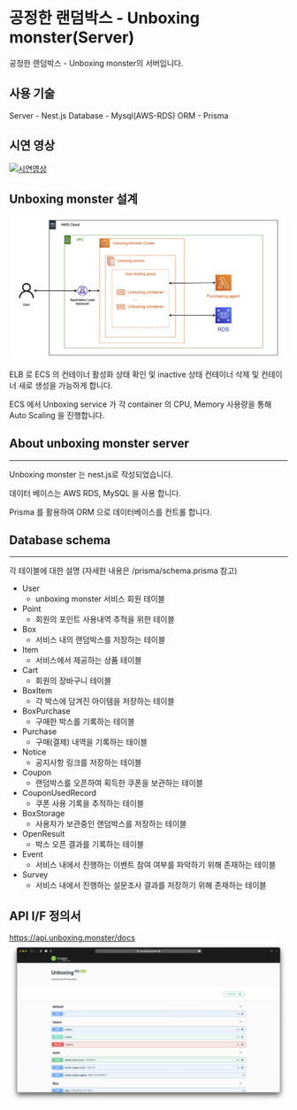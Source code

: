 # 공정한 랜덤박스 - Unboxing monster(Server)
공정한 랜덤박스 - Unboxing monster의 서버입니다.

## 사용 기술
Server - Nest.js
Database - Mysql(AWS-RDS)
ORM - Prisma

## 시연 영상
[![시연영상](https://img.youtube.com/vi/MBVXpolEiW0/0.jpg)](https://youtu.be/MBVXpolEiW0)


## Unboxing monster 설계
![캡처](./readme-resource/unboxing-structure.png)

ELB 로 ECS 의 컨테이너 활성화 상태 확인 및 inactive 상태 컨테이너 삭제 및 컨테이너 새로 생성을 가능하게 합니다.

ECS 에서 Unboxing service 가 각 container 의 CPU, Memory 사용량을 통해 Auto Scaling 을 진행합니다.

## About unboxing monster server
***
Unboxing monster 는 nest.js로 작성되었습니다.

데이터 베이스는 AWS RDS, MySQL 을 사용 합니다.

Prisma 를 활용하여 ORM 으로 데이터베이스를 컨트롤 합니다.


## Database schema
***
각 테이블에 대한 설명 (자세한 내용은 /prisma/schema.prisma 참고)

- User
  - unboxing monster 서비스 회원 테이블
- Point
  - 회원의 포인트 사용내역 추적을 위한 테이블
- Box
  - 서비스 내의 랜덤박스를 저장하는 테이블
- Item
  - 서비스에서 제공하는 상품 테이블
- Cart
  - 회원의 장바구니 테이블
- BoxItem
  - 각 박스에 담겨진 아이템을 저장하는 테이블
- BoxPurchase
  - 구매한 박스를 기록하는 테이블
- Purchase
  - 구매(결제) 내역을 기록하는 태이블
- Notice
  - 공지사항 링크를 저장하는 테이블
- Coupon
  - 랜덤박스를 오픈하여 획득한 쿠폰을 보관하는 테이블
- CouponUsedRecord
  - 쿠폰 사용 기록을 추적하는 테이블
- BoxStorage
  - 사용자가 보관중인 랜덤박스를 저장하는 테이블
- OpenResult
  - 박스 오픈 결과를 기록하는 테이블
- Event
  - 서비스 내에서 진행하는 이벤트 참여 여부를 파악하기 위해 존재하는 테이블
- Survey
  - 서비스 내에서 진행하는 설문조사 결과를 저장하기 위해 존재하는 테이블

## API I/F 정의서
https://api.unboxing.monster/docs
![캡처](./readme-resource/unboxing-swagger.png)


